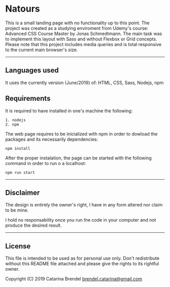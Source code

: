 # Natours

This is a small landing page with no functionality up to this point. The project was created as a studying enviroment from Udemy's course: Advanced CSS Course Master by Jonas Schmedtmann. The main task was to implement this layout with Sass and without Flexbox or Grid concepts. Please note that this project includes media queries and is total responsive to the current main browser's size.

---

## Languages used

It uses the currently version (June/2019) of:
    HTML, CSS, Sass, Nodejs, npm

## Requirements

It is required to have installed in one's machine the following:

    1. nodejs
    2. npm

The web page requires to be inicialized with npm in order to dowload the packages and its necessarily dependencies:

    npm install

After the proper instalation, the page can be started with the following command in order to run o a localhost:

    npm run start

---

## Disclaimer 

The design is entirely the owner's right, I have in any form altered nor claim to be mine.

I hold no responsability once you run the code in your computer and not produce the desired result.

---

## License

This file is intended to be used as for personal use only. Don't redistribute without this README file attached and 
please give the rights to its rightful owner.

Copyright (C) 2019 Catarina Brendel brendel.catarina@gmail.com
